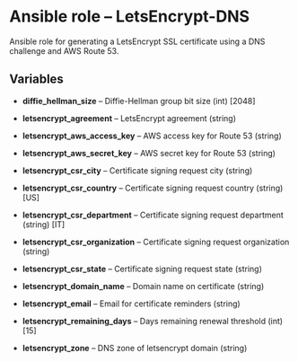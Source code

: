# Ansible role – LetsEncrypt-DNS

Ansible role for generating a LetsEncrypt SSL certificate using a DNS challenge and AWS Route 53.


## Variables

* **diffie\_hellman\_size** – Diffie-Hellman group bit size (int) [2048]

* **letsencrypt\_agreement** – LetsEncrypt agreement (string)

* **letsencrypt\_aws\_access\_key** – AWS access key for Route 53 (string)

* **letsencrypt\_aws\_secret\_key** – AWS secret key for Route 53 (string)

* **letsencrypt\_csr\_city** – Certificate signing request city (string)

* **letsencrypt\_csr\_country** – Certificate signing request country (string) [US]

* **letsencrypt\_csr\_department** – Certificate signing request department (string) [IT]

* **letsencrypt\_csr\_organization** – Certificate signing request organization (string)

* **letsencrypt\_csr\_state** – Certificate signing request state (string)

* **letsencrypt\_domain\_name** –  Domain name on certificate (string)

* **letsencrypt\_email** – Email for certificate reminders (string)

* **letsencrypt\_remaining\_days** – Days remaining renewal threshold (int) [15]

* **letsencrypt\_zone** – DNS zone of letsencrypt domain (string)